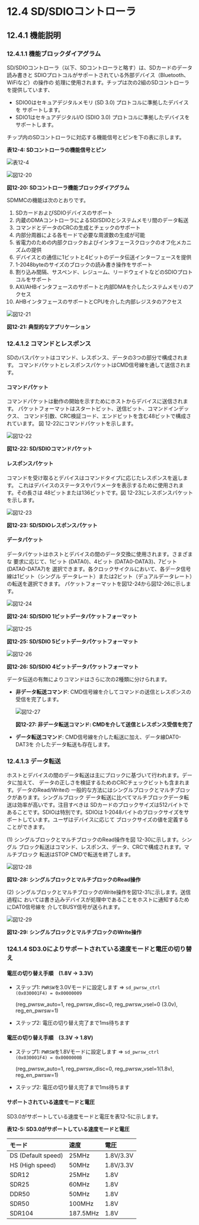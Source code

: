 # 12.4 SD/SDIOコントローラ

## 12.4.1 機能説明

### 12.4.1.1 機能ブロックダイアグラム

SD/SDIOコントローラ（以下、SDコントローラと略す）は、SDカードのデータ読み書きと
SDIOプロトコルがサポートされている外部デバイス（Bluetooth、WiFiなど）の操作の
処理に使用されます。チップは次の2組のSDコントローラを提供しています、

- SDIO0はセキュアデジタルメモリ (SD 3.0) プロトコルに準拠したデバイスを
  サポートします。
- SDIO1はセキュアデジタルI/O (SDIO 3.0) プロトコルに準拠したデバイスを
  サポートします。

チップ内のSDコントローラに対応する機能信号とピンを下の表に示します。

**表12-4: SDコントローラの機能信号とピン**

![表12-4](images/table_12-4.png)

![図12-20](images/fig_12-20.png)

**図12-20: SDコントローラ機能ブロックダイアグラム**

SDMMCの機能は次のとおりです。

1. SDカードおよびSDIOデバイスのサポート
2. 内蔵のDMAコントローラによるSD/SDIOとシステムメモリ間のデータ転送
3. コマンドとデータのCRCの生成とチェックのサポート
4. 内部分周器による各モードで必要な周波数の生成が可能
5. 省電力のための内部クロックおよびインタフェースクロックのオフ化メカニズムの提供
6. デバイスとの通信に1ビットと4ビットのデータ伝送インターフェースを提供
7. 1-2048byteのサイズのブロックの読み書き操作をサポート
8. 割り込み間隔、サスペンド、レジューム、リードウェイトなどのSDIOプロトコルをサポート
9. AXI/AHBインタフェースのサポートと内部DMAを介したシステムメモリのアクセス
10. AHBインタフェースのサポートとCPUを介した内部レジスタのアクセス

![図12-21](images/fig_12-21.png)

**図12-21: 典型的なアプリケーション**

### 12.4.1.2 コマンドとレスポンス

SDのバスパケットはコマンド、レスポンス、データの3つの部分で構成されます。
コマンドパケットとレスポンスパケットはCMD信号線を通して送信されます。

#### コマンドパケット

コマンドパケットは動作の開始を示すためにホストからデバイスに送信されます。
パケットフォーマットはスタートビット、送信ビット、コマンドインデックス、
コマンド引数、CRC検証コード、エンドビットを含む48ビットで構成されています。
図 12-22にコマンドパケットを示します。

![図12-22](images/fig_12-22.png)

**図12-22: SD/SDIOコマンドパケット**

#### レスポンスパケット

コマンドを受け取るとデバイスはコマンドタイプに応じたレスポンスを返します。
これはデバイスのステータスやパラメータを表示するために使用されます。その長さは
48ビットまたは136ビットです。図 12-23にレスポンスパケットを示します。

![図12-23](images/fig_12-23.png)

**図12-23: SD/SDIOレスポンスパケット**

#### データパケット

データパケットはホストとデバイスの間のデータ交換に使用されます。さまざまな
要求に応じて、1ビット (DATA0)、4ビット (DATA0-DATA3)、7ビット (DATA0-DATA7)を
選択できます。各クロックサイクルにおいて、各データ信号線は1ビット（シングル
データレート）または2ビット（デュアルデータレート）の転送を選択できます。
パケットフォーマットを図12-24から図12-26に示します。

![図12-24](images/fig_12-24.png)

**図12-24: SD/SDIO 1ビットデータパケットフォーマット**

![図12-25](images/fig_12-25.png)

**図12-25: SD/SDIO 5ビットデータパケットフォーマット**

![図12-26](images/fig_12-26.png)

**図12-26: SD/SDIO 4ビットデータパケットフォーマット**

データ伝送の有無によりコマンドはさらに次の2種類に分けられます。

- **非データ転送コマンド**: CMD信号線を介してコマンドの送信とレスポンスの
  受信を完了します。

    ![図12-27](images/fig_12-27.png)

    **図12-27: 非データ転送コマンド: CMDを介して送信とレスポンス受信を完了**

- **データ転送コマンド**: CMD信号線を介した転送に加え、データ線DAT0-DAT3を
  介したデータ転送も存在します。

### 12.4.1.3 データ転送

ホストとデバイスの間のデータ転送は主にブロックに基づいて行われます。データに加えて、
データの正しさを検証するためのCRCチェックビットも含まれます。データのRead/Writeの
一般的な方法にはシングルブロックとマルチブロックがあります。シングルブロック
データ転送に比べてマルチブロックデータ転送は効率が高いです。注目すべきは
SDカードのブロックサイズは512バイトであることです。SDIOは特別です。SDIOは
1-2048バイトのブロックサイズをサポートしています。ユーザはデバイスに応じて
ブロックサイズの値を定義することができます。

(1) シングルブロックとマルチブロックのRead操作を図 12-30に示します。シングル
    ブロック転送はコマンド、レスポンス、データ、CRCで構成されます。マルチブロック
    転送はSTOP CMDで転送を終了します。

![図12-28](images/fig_12-28.png)

**図12-28: シングルブロックとマルチブロックのRead操作**

(2) シングルブロックとマルチブロックのWrite操作を図12-31に示します。送信過程に
    おいては書き込みデバイスが処理中であることをホストに通知するためにDAT0信号線を
    介してBUSY信号が送られます。

![図12-29](images/fig_12-29.png)

**図12-29: シングルブロックとマルチブロックのWrite操作**

### 124.1.4 SD3.0によりサポートされている速度モードと電圧の切り替え

#### 電圧の切り替え手順　(1.8V → 3.3V)

- ステップ1: `PWRSW`を3.0Vモードに設定します
    => `sd_pwrsw_ctrl (0x030001F4) = 0x00000009`

    (reg_pwrsw_auto=1, reg_pwrsw_disc=0, reg_pwrsw_vsel=0 (3.0v), reg_en_pwrsw=1)
- ステップ2: 電圧の切り替え完了まで1ms待ちます

#### 電圧の切り替え手順　(3.3V → 1.8V)

- ステップ1: `PWRSW`を1.8Vモードに設定します
    => `sd_pwrsw_ctrl (0x030001F4) = 0x0000000B`

    (reg_pwrsw_auto=1, reg_pwrsw_disc=0, reg_pwrsw_vsel=1(1.8v), reg_en_pwrsw=1)
- ステップ2: 電圧の切り替え完了まで1ms待ちます

#### サポートされている速度モードと電圧

SD3.0がサポートしている速度モードと電圧を表12-5に示します。

**表12-5: SD3.0がサポートしている速度モードと電圧**

| モード | 速度 | 電圧 |
|:-------|:-----|:-----|
| DS (Default speed) | 25MHz | 1.8V/3.3V |
| HS (High speed) | 50MHz | 1.8V/3.3V |
| SDR12 | 25MHz | 1.8V |
| SDR25 | 60MHz | 1.8V |
| DDR50 | 50MHz | 1.8V |
| SDR50 | 100MHz | 1.8V |
| SDR104 | 187.5MHz | 1.8V |
